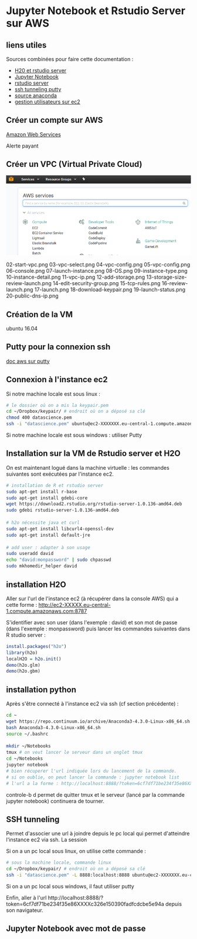 # Jupyter Notebook et Rstudio Server sur AWS

## liens utiles

Sources combinées pour faire cette documentation :

- [H20 et rstudio server](http://amunategui.github.io/h2o-on-aws/)
- [Jupyter Notebook](http://chrisalbon.com/jupyter/run_project_jupyter_on_amazon_ec2.html)
- [rstudio server](https://www.rstudio.com/products/rstudio/download-server/)
- [ssh tunneling putty](https://www.digitalocean.com/community/tutorials/how-to-set-up-jupyter-notebook-for-python-3)
- [source anaconda](https://www.continuum.io/downloads#linux)
- [gestion utilisateurs sur ec2](http://docs.aws.amazon.com/AWSEC2/latest/UserGuide/managing-users.html)

## Créer un compte sur AWS

[Amazon Web Services](https://aws.amazon.com/fr/)

Alerte payant


## Créer un VPC (Virtual Private Cloud)
![console](images/01-console.png "console")


02-start-vpc.png
03-vpc-select.png
04-vpc-config.png
05-vpc-config.png
06-console.png
07-launch-instance.png
08-OS.png
09-instance-type.png
10-instance-detail.png
11-vpc-ip.png
12-add-storage.png
13-storage-size-review-launch.png
14-edit-security-group.png
15-tcp-rules.png
16-review-launch.png
17-launch.png
18-download-keypair.png
19-launch-status.png
20-public-dns-ip.png

## Création de la VM

ubuntu 16.04

## Putty pour la connexion ssh

[doc aws sur putty](http://docs.aws.amazon.com/fr_fr/AWSEC2/latest/UserGuide/putty.html)

## Connexion à l'instance ec2

Si notre machine locale est sous linux :

```bash
# le dossier où on a mis la keypair.pem
cd ~/Dropbox/keypair/ # endroit où on a déposé sa clé
chmod 400 datascience.pem
ssh -i "datascience.pem" ubuntu@ec2-XXXXXXX.eu-central-1.compute.amazonaws.com
```
Si notre machine locale est sous windows : utiliser Putty


## Installation sur la VM de Rstudio server et H2O

On est maintenant logué dans la machine virtuelle : les commandes suivantes sont exécutées par l'instance ec2.

```bash
# installation de R et rstudio server
sudo apt-get install r-base
sudo apt-get install gdebi-core
wget https://download2.rstudio.org/rstudio-server-1.0.136-amd64.deb
sudo gdebi rstudio-server-1.0.136-amd64.deb

# h2o nécessite java et curl
sudo apt-get install libcurl4-openssl-dev
sudo apt-get install default-jre

# add user : adapter à son usage
sudo useradd david
echo "david:monpassword" | sudo chpasswd
sudo mkhomedir_helper david
```
## installation H2O

Aller sur l'url de l'instance ec2 (à récupérer dans la console AWS) qui a cette forme : http://ec2-XXXXX.eu-central-1.compute.amazonaws.com:8787

S'identifier avec son user (dans l'exemple : david) et son mot de passe (dans l'exemple : monpassword) puis lancer les commandes suivantes dans R studio server :

```R
install.packages("h2o")
library(h2o)
localH2O = h2o.init()
demo(h2o.glm)
demo(h2o.gbm)
```


## installation python

Après s'être connecté à l'instance ec2 via ssh (cf section précédente) :

```bash
cd ~
wget https://repo.continuum.io/archive/Anaconda3-4.3.0-Linux-x86_64.sh
bash Anaconda3-4.3.0-Linux-x86_64.sh
source ~/.bashrc

mkdir ~/Notebooks
tmux # on veut lancer le serveur dans un onglet tmux
cd ~/Notebooks
jupyter notebook
# bien récuperer l'url indiquée lors du lancement de la commande.
# si on oublie, on peut lancer la commande : jupyter notebook list
# l'url a la forme : http://localhost:8888/?token=6cf7df71be234f35e86XXXXc326e150390fadfcdcbe5e94a
```

controle-b d permet de quitter tmux et le serveur (lancé par la commande jupyter notebook) continuera de tourner.

## SSH tunneling

Permet d'associer une url à joindre depuis le pc local qui permet d'atteindre l'instance ec2 via ssh.
La session

Si on a un pc local sous linux, on utilise cette commande :

```bash
# sous la machine locale, commande linux
cd ~/Dropbox/keypair/ # endroit où on a déposé sa clé
ssh -i "datascience.pem" -L 8888:localhost:8888 ubuntu@ec2-XXXXXXX.eu-central-1.compute.amazonaws.com
```
Si on a un pc local sous windows, il faut utiliser putty

Enfin, aller à l'url http://localhost:8888/?token=6cf7df71be234f35e86XXXXc326e150390fadfcdcbe5e94a depuis son navigateur.

## Jupyter Notebook avec mot de passe
